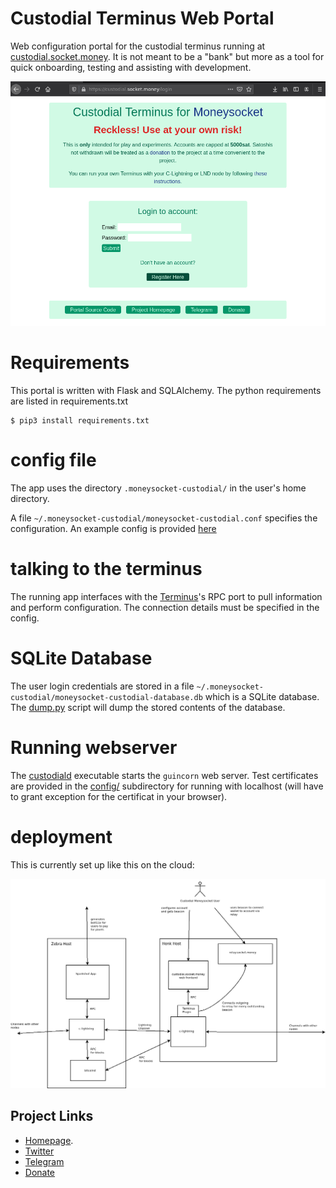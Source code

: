 # Custodial Terminus Web Portal
Web configuration portal for the custodial terminus running at [custodial.socket.money](https://custodial.socket.money). It is not meant to be a "bank" but more as a tool for quick onboarding, testing and assisting with development.

![main](img/main.png)


# Requirements

This portal is written with Flask and SQLAlchemy. The python requirements are listed in requirements.txt

```
$ pip3 install requirements.txt
```


# config file

The app uses the directory `.moneysocket-custodial/` in the user's home directory.

A file `~/.moneysocket-custodial/moneysocket-custodial.conf` specifies the configuration. An example config is provided [here](config/moneysocket-custodial.conf)

# talking to the terminus

The running app interfaces with the [Terminus](https://github.com/moneysocket/custodial)'s RPC port to pull information and perform configuration. The connection details must be specified in the config.

# SQLite Database

The user login credentials are stored in a file `~/.moneysocket-custodial/moneysocket-custodial-database.db` which is a SQLite database. The [dump.py](dump.py) script will dump the stored contents of the database.


# Running webserver

The [custodiald](custodiald) executable starts the `guincorn` web server. Test certificates are provided in the [config/](config/) subdirectory for running with localhost (will have to grant exception for the certificat in your browser).

# deployment

This is currently set up like this on the cloud:


![deploy](img/custodial-deploy.png)


Project Links
------------------------------------------------------------------------

- [Homepage](https://socket.money).
- [Twitter](https://twitter.com/moneysocket)
- [Telegram](https://t.me/moneysocket)
- [Donate](https://socket.money/#donate)
